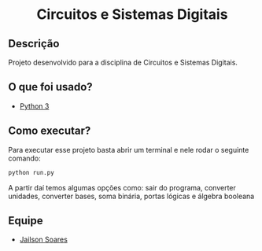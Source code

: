 <h1 align=center>Circuitos e Sistemas Digitais</h1>

## Descrição
Projeto desenvolvido para a disciplina de Circuitos e Sistemas Digitais.

## O que foi usado?
* [Python 3](https://www.python.org/)

## Como executar?
Para executar esse projeto basta abrir um terminal e nele rodar o seguinte comando:
```bash
python run.py
```

A partir daí temos algumas opções como: sair do programa, converter unidades, converter bases, soma binária, portas lógicas e álgebra booleana

## Equipe

* [Jailson Soares](https://github.com/jailsonsf)
